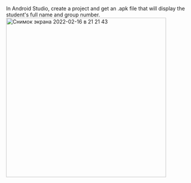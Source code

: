 In Android Studio, create a project and get an .apk file that will display the student's full name and group number.
<img width="435" alt="Снимок экрана 2022-02-16 в 21 21 43" src="https://user-images.githubusercontent.com/81513344/154331556-d6496cc4-8c3a-4e79-bc5c-79204826a41e.png">
